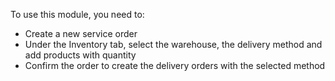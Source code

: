 To use this module, you need to:

- Create a new service order
- Under the Inventory tab, select the warehouse, the delivery method and
  add products with quantity
- Confirm the order to create the delivery orders with the selected
  method
